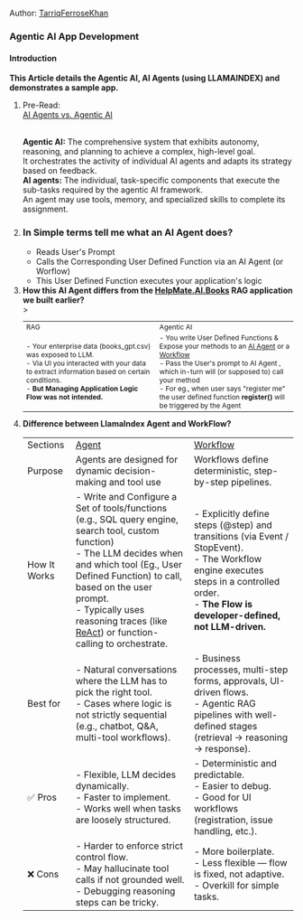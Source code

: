 Author: [TarriqFerroseKhan](https://www.linkedin.com/in/tarriq-ferrose-khan-ba527080)
### Agentic AI App Development
#### Introduction
<b>This Article details the Agentic AI, AI Agents (using LLAMAINDEX) and demonstrates a sample app.</b>
<ol>
  <li>Pre-Read:<br>
    <a href='https://arxiv.org/abs/2505.10468'>AI Agents vs. Agentic AI</a> </li><br>
<p>
<b>Agentic AI:</b> The comprehensive system that exhibits autonomy, reasoning, and planning to achieve a complex, high-level goal.<br>
It orchestrates the activity of individual AI agents and adapts its strategy based on feedback.<br>
<b>AI agents:</b> The individual, task-specific components that execute the sub-tasks required by the agentic AI framework.<br>
An agent may use tools, memory, and specialized skills to complete its assignment. 
</p>
  
  <li><h3>In Simple terms tell me what an AI Agent does?</h3>
    <ul>
     <li>Reads User's Prompt</li>
     <li>Calls the Corresponding User Defined Function via an AI Agent (or Worflow)</li>
     <li>This User Defined Function executes your application's logic</li>
    </ul>
  </li>
  <li>
  <b>How this AI Agent differs from the <a href='https://github.com/tarriqferrosekhan/AI_DEV/tree/main/01_rag_data_app/HelpMate.AI.Books' target='_blank'>HelpMate.AI.Books</a> RAG application we built earlier?</b>
  <br>
  <table style="font-size: 12px;">>
    <tr>
      <td>RAG</td>
      <td>Agentic AI</td>
    </tr>
    <tr>
      <td>
        - Your enterprise data (books_gpt.csv) was exposed to LLM.<br>
        - Via UI you interacted with your data to extract information based on certain conditions.<br>
        - <b>But Managing Application Logic Flow was not intended. </b><br>
      </td>
      <td>
          - You write User Defined Functions & Expose your methods to an <a href='https://docs.llamaindex.ai/en/stable/use_cases/agents/'  target='_blank'>AI Agent</a> or a <a href='https://docs.llamaindex.ai/en/stable/understanding/workflows/' target='_blank'>Workflow</a><br>
          - Pass the User's prompt to AI Agent , which in-turn will (or supposed to) call your method<br>
          - For eg., when user says "register me" the user defined function <b>register()</b> will be triggered by the Agent<br>
      </td>
    </tr>
  </table>
 </li>
 <li><b>Difference between LlamaIndex Agent and WorkFlow?</b><br>
  <table>
    <tr>
      <td>Sections</td>
      <td><a href='https://docs.llamaindex.ai/en/stable/use_cases/agents/'  target='_blank'>Agent</a></td>
      <td><a href='https://docs.llamaindex.ai/en/stable/understanding/workflows/' target='_blank'>Workflow</a></td>
    </tr>
    <tr>
      <td>Purpose</td>
      <td>Agents are designed for dynamic decision-making and tool use</td>
      <td>Workflows define deterministic, step-by-step pipelines.</td>
    </tr>
    <tr>
      <td>How It Works </td>
      <td>
        - Write and Configure a Set of tools/functions (e.g., SQL query engine, search tool, custom function)<br>
        - The LLM decides when and which tool (Eg., User Defined Function) to call, based on the user prompt.<br>
        - Typically uses reasoning traces (like <a href="https://www.ibm.com/think/topics/react-agent">ReAct</a>) or function-calling to orchestrate.<br>
      </td>
      <td>
        - Explicitly define steps (@step) and transitions (via Event / StopEvent).<br>
        - The Workflow engine executes steps in a controlled order.<br>
        - <b>The Flow is developer-defined, not LLM-driven.</b>
      </td>
    </tr>
    <tr>
      <td>
        Best for
      </td>
      <td>
        - Natural conversations where the LLM has to pick the right tool.<br>
        - Cases where logic is not strictly sequential (e.g., chatbot, Q&A, multi-tool workflows).<br>
      </td>
      <td>
      - Business processes, multi-step forms, approvals, UI-driven flows.<br>
      - Agentic RAG pipelines with well-defined stages (retrieval → reasoning → response).<br>
      </td>
    </tr>
    <tr>
      <td>✅ Pros</td>
      <td>
        - Flexible, LLM decides dynamically.<br>
        - Faster to implement.<br>
        - Works well when tasks are loosely structured.<br>
      </td>
      <td>
      - Deterministic and predictable.<br>
      - Easier to debug.<br>
      - Good for UI workflows (registration, issue handling, etc.).<br>
      </td>
    </tr>
    <tr>
      <td>❌ Cons</td>
      <td>
        - Harder to enforce strict control flow.<br>
        - May hallucinate tool calls if not grounded well.<br>
        - Debugging reasoning steps can be tricky.<br>
      </td>
      <td>
        - More boilerplate.<br>
        - Less flexible — flow is fixed, not adaptive.<br>
        - Overkill for simple tasks.
      </td>
    </tr>
    
  </table>
  </li>
 </ol>
